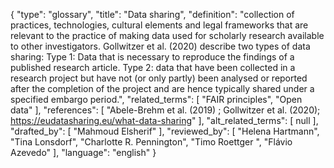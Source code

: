 {
    "type": "glossary",
    "title": "Data sharing",
    "definition": "collection of practices, technologies, cultural elements and legal frameworks that are relevant to the practice of making data used for scholarly research available to other investigators.  Gollwitzer et al. (2020) describe two types of data sharing: Type 1: Data that is necessary to reproduce the findings of a published research article. Type 2: data that have been collected in a research project but have not (or only partly) been analysed or reported after the completion of the project and are hence typically shared under a specified embargo period.",
    "related_terms": [
        "FAIR principles",
        "Open data"
    ],
    "references": [
        "Abele-Brehm et al. (2019) ; Gollwitzer  et al. (2020); https://eudatasharing.eu/what-data-sharing"
    ],
    "alt_related_terms": [
        null
    ],
    "drafted_by": [
        "Mahmoud Elsherif"
    ],
    "reviewed_by": [
        "Helena Hartmann",
        "Tina Lonsdorf",
        "Charlotte R. Pennington",
        "Timo Roettger ",
        "Flávio Azevedo"
    ],
    "language": "english"
}